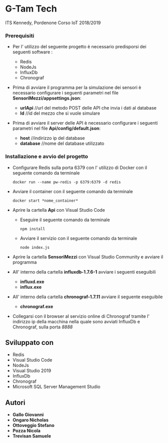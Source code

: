 # G-Tam Tech

ITS Kennedy, Pordenone
Corso IoT 2018/2019

### Prerequisiti

- Per l' utilizzo del seguente progetto è necessario predisporsi dei seguenti software :
    - Redis
    - NodeJs
    - InfluxDb
    - Chronograf
    
- Prima di avviare il programma per la simulazione dei sensori è necessario configurare i seguenti parametri nel file **SensoriMezzi/appsettings.json**:
  - **urlApi** //url del metodo POST delle API che invia i dati al database
  - **Id** //id del mezzo che si vuole simulare
  
- Prima di avviare il server delle API è necessario configurare i seguenti parametri nel file **Api/config/default.json**:
  - **host** //indirizzo ip del database
  - **database** //nome del database utilizzato

### Installazione e avvio del progetto

* Configurare Redis sulla porta 6379 con l' utilizzo di Docker con il seguente comando da terminale
  ```
  docker run --name pw-redis -p 6379:6379 -d redis
  ```
* Avviare il container con il seguente comando da terminale
  ```
  docker start *nome_container*
  ```
* Aprire la cartella **Api** con Visual Studio Code

    * Eseguire il seguente comando da terminale
      ```
      npm install
      ```
    * Avviare il servizio con il seguente comando da terminale
      ```
      node index.js
      ```
* Aprire la cartella **SensoriMezzi** con Visual Studio Community e avviare il programma

* All' interno della cartella **influxdb-1.7.6-1** avviare i seguenti eseguibili
    * **influxd.exe**
    * **influx.exe**
    
* All' interno della cartella **chronograf-1.7.11** avviare il seguente eseguibile
    * **chronograf.exe**
    
* Collegarsi con il browser al servizio online di Chronograf tramite l' indirizzo ip della macchina nella quale sono avviati InfluxDb e Chronograf, sulla porta *8888*
    
  
## Sviluppato con

- Redis
- Visual Studio Code
- NodeJs
- Visual Studio 2019
- InfluxDb
- Chronograf
- Microsoft SQL Server Management Studio

## Autori

* **Gallo Giovanni** 
* **Ongaro Nicholas** 
* **Ottoveggio Stefano** 
* **Pozza Nicola**
* **Trevisan Samuele**


